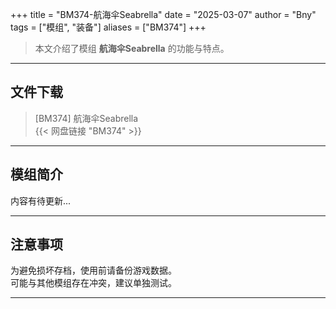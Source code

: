 +++
title = "BM374-航海伞Seabrella"
date = "2025-03-07"
author = "Bny"
tags = ["模组", "装备"]
aliases = ["BM374"]
+++

> 本文介绍了模组 **航海伞Seabrella** 的功能与特点。

---

## 文件下载

> [BM374] 航海伞Seabrella  
{{< 网盘链接 "BM374" >}}  

---

## 模组简介

>  
内容有待更新...  

---

## 注意事项

>  
为避免损坏存档，使用前请备份游戏数据。  
可能与其他模组存在冲突，建议单独测试。  

---

